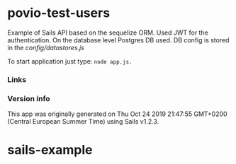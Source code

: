 # povio-test-users

Example of Sails API based on the sequelize ORM. Used JWT for the authentication. 
On the database level Postgres DB used. 
DB config is stored in the _config/datastores.js_

To start application just type: `node app.js.`


### Links




### Version info

This app was originally generated on Thu Oct 24 2019 21:47:55 GMT+0200 (Central European Summer Time) using Sails v1.2.3.

<!-- Internally, Sails used [`sails-generate@1.16.13`](https://github.com/balderdashy/sails-generate/tree/v1.16.13/lib/core-generators/new). -->



<!--
Note:  Generators are usually run using the globally-installed `sails` CLI (command-line interface).  This CLI version is _environment-specific_ rather than app-specific, thus over time, as a project's dependencies are upgraded or the project is worked on by different developers on different computers using different versions of Node.js, the Sails dependency in its package.json file may differ from the globally-installed Sails CLI release it was originally generated with.  (Be sure to always check out the relevant [upgrading guides](https://sailsjs.com/upgrading) before upgrading the version of Sails used by your app.  If you're stuck, [get help here](https://sailsjs.com/support).)
-->

# sails-example
